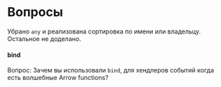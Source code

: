 # Вопросы

Убрано `any` и реализована сортировка по имени или владельцу.
Остальное не доделано.

#### bind
Вопрос: Зачем вы использовали `bind`, для хендлеров событий
когда есть волшебные Arrow functions?
